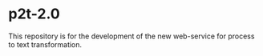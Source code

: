 # p2t-2.0
This repository is for the development of the new web-service for process to text transformation. 
